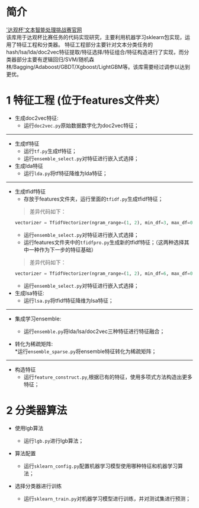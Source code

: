 简介
=========================
['达观杯'文本智能处理挑战赛官网](http://www.dcjingsai.com/common/cmpt/%E2%80%9C%E8%BE%BE%E8%A7%82%E6%9D%AF%E2%80%9D%E6%96%87%E6%9C%AC%E6%99%BA%E8%83%BD%E5%A4%84%E7%90%86%E6%8C%91%E6%88%98%E8%B5%9B_%E7%AB%9E%E8%B5%9B%E4%BF%A1%E6%81%AF.html)<br>
该库用于达观杯比赛任务的代码实现研究，主要利用机器学习sklearn包实现，运用了特征工程和分类器。 特征工程部分主要针对文本分类任务的 hash/lsa/lda/doc2vec特征提取/特征选择/特征组合/特征构造进行了实现，而分类器部分主要有逻辑回归/SVM/随机森林/Bagging/Adaboost/GBDT/Xgboost/LightGBM等。该库需要经过调参以达到更优。<br>
# 1 特征工程 (位于features文件夹）
- 生成doc2vec特征: <br>
  * 运行`doc2vec.py`原始数据数字化为doc2vec特征；<br>
________________________________
- 生成tf特征<br>
  * 运行`tf.py`生成tf特征；<br>
  * 运行`ensemble_select.py`对特征进行嵌入式选择；<br>
- 生成lda特征<br>
  * 运行`lda.py`将tf特征降维为lda特征；<br>
________________________________
- 生成tfidf特征<br>
  * 存放于features文件夹，运行里面的`tfidf.py`生成tfidf特征；<br>
  >差异代码如下：<br>
     ```Python
     vectorizer = TfidfVectorizer(ngram_range=(1, 2), min_df=3, max_df=0.9, sublinear_tf=True)
     ```
    * 运行`ensemble_select.py`对特征进行嵌入式选择；<br>
  * 运行features文件夹中的`tfidfpro.py`生成新的tfidf特征；（这两种选择其中一种作为下一步的特征基础）<br>
  >差异代码如下：<br>
     ```Python
     vectorizer = TfidfVectorizer(ngram_range=(1, 2), min_df=6, max_df=0.9, use_idf=1, smooth_idf=1, sublinear_tf=1)
     ```
	* 运行`ensemble_select.py`对特征进行嵌入式选择；<br>
- 生成lsa特征: <br>
  * 运行`lsa.py`将tfidf特征降维为lsa特征；<br>
________________________________
- 集成学习ensemble: <br>
  * 运行`ensemble.py`将lda/lsa/doc2vec三种特征进行特征融合；<br>

- 转化为稀疏矩阵: <br>
  *运行`ensemble_sparse.py`将ensemble特征转化为稀疏矩阵；<br>  
________________________________
- 构造特征<br>
  * 运行`feature_construct.py`,根据已有的特征，使用多项式方法构造出更多特征；<br>


# 2 分类器算法
- 使用lgb算法
  * 运行`lgb.py`进行lgb算法；<br>

- 算法配置<br>
  * 运行`sklearn_config.py`配置机器学习模型使用哪种特征和机器学习算法；<br>

- 选择分类器进行训练<br>
  * 运行`sklearn_train.py`对机器学习模型进行训练，并对测试集进行预测；<br>  


